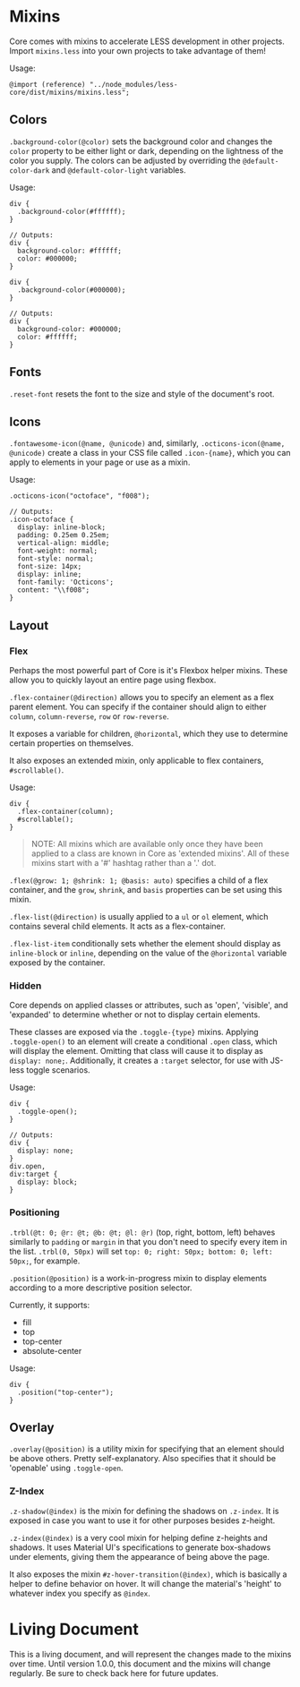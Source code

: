 # Mixins

Core comes with mixins to accelerate LESS development in other projects. Import `mixins.less` into your own projects to take advantage of them!

Usage:
```less
@import (reference) "../node_modules/less-core/dist/mixins/mixins.less";
```

## Colors

`.background-color(@color)` sets the background color and changes the `color` property to be either light or dark, depending on the lightness of the color you supply. The colors can be adjusted by overriding the `@default-color-dark` and `@default-color-light` variables.

Usage:

```less
div {
  .background-color(#ffffff);
}

// Outputs:
div {
  background-color: #ffffff;
  color: #000000;
}

div {
  .background-color(#000000);
}

// Outputs:
div {
  background-color: #000000;
  color: #ffffff;
}
```

## Fonts

`.reset-font` resets the font to the size and style of the document's root.

## Icons

`.fontawesome-icon(@name, @unicode)` and, similarly, `.octicons-icon(@name, @unicode)` create a class in your CSS file called `.icon-{name}`, which you can apply to elements in your page or use as a mixin.

Usage:

```less
.octicons-icon("octoface", "f008");

// Outputs:
.icon-octoface {
  display: inline-block;
  padding: 0.25em 0.25em;
  vertical-align: middle;
  font-weight: normal;
  font-style: normal;
  font-size: 14px;
  display: inline;
  font-family: 'Octicons';
  content: "\\f008";
}
```

## Layout

### Flex

Perhaps the most powerful part of Core is it's Flexbox helper mixins. These allow you to quickly layout an entire page using flexbox.

`.flex-container(@direction)` allows you to specify an element as a flex parent element. You can specify if the container should align to either `column`, `column-reverse`, `row` or `row-reverse`.

It exposes a variable for children, `@horizontal`, which they use to determine certain properties on themselves.

It also exposes an extended mixin, only applicable to flex containers, `#scrollable()`.

Usage:

```less
div {
  .flex-container(column);
  #scrollable();
}
```

> NOTE: All mixins which are available only once they have been applied to a class are known in Core as 'extended mixins'. All of these mixins start with a '#' hashtag rather than a '.' dot.

`.flex(@grow: 1; @shrink: 1; @basis: auto)` specifies a child of a flex container, and the `grow`, `shrink`, and `basis` properties can be set using this mixin.

`.flex-list(@direction)` is usually applied to a `ul` or `ol` element, which contains several child elements. It acts as a flex-container.

`.flex-list-item` conditionally sets whether the element should display as `inline-block` or `inline`, depending on the value of the `@horizontal` variable exposed by the container.

### Hidden

Core depends on applied classes or attributes, such as 'open', 'visible', and 'expanded' to determine whether or not to display certain elements.

These classes are exposed via the `.toggle-{type}` mixins. Applying `.toggle-open()` to an element will create a conditional `.open` class, which will display the element. Omitting that class will cause it to display as `display: none;`. Additionally, it creates a `:target` selector, for use with JS-less toggle scenarios.

Usage:

```less
div {
  .toggle-open();
}

// Outputs:
div {
  display: none;
}
div.open,
div:target {
  display: block;
}
```

### Positioning

`.trbl(@t: 0; @r: @t; @b: @t; @l: @r)` (top, right, bottom, left) behaves similarly to `padding` or `margin` in that you don't need to specify every item in the list. `.trbl(0, 50px)` will set `top: 0; right: 50px; bottom: 0; left: 50px;`, for example.

`.position(@position)` is a work-in-progress mixin to display elements according to a more descriptive position selector.

Currently, it supports:
- fill
- top
- top-center
- absolute-center

Usage:

```less
div {
  .position("top-center");
}
```

## Overlay

`.overlay(@position)` is a utility mixin for specifying that an element should be above others. Pretty self-explanatory. Also specifies that it should be 'openable' using `.toggle-open`.

### Z-Index

`.z-shadow(@index)` is the mixin for defining the shadows on `.z-index`. It is exposed in case you want to use it for other purposes besides z-height.

`.z-index(@index)` is a very cool mixin for helping define z-heights and shadows. It uses Material UI's specifications to generate box-shadows under elements, giving them the appearance of being above the page.

It also exposes the mixin `#z-hover-transition(@index)`, which is basically a helper to define behavior on hover. It will change the material's 'height' to whatever index you specify as `@index`.

# Living Document

This is a living document, and will represent the changes made to the mixins over time. Until version 1.0.0, this document and the mixins will change regularly. Be sure to check back here for future updates. 
